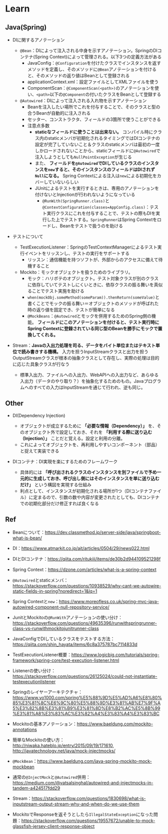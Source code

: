 # Learn
## Java(Spring)
- DIに関するアノテーション
  - `@Bean`：DIによって注入される中身を示すアノテーション。SpringのDIコンテナ(Spring Context)によって管理される。以下3つの定義方法がある
    - JavaConfig：`@Configuration`を付けたクラスでインスタンスを返すメソッドを定義し、そのメソッドに`@Bean`アノテーションを付けると、そのメソッドの返り値はBeanとして登録される
    - applicationContext.xml：設定ファイルとしてXMLファイルを使う
    - ComponentScan：`@ComponentScan(<path>)`のアノテーションを使い、`<path>`以下の`@Component`の付いたクラスをBeanとして登録する
  - `@Autowired`：DIによって注入される入れ物を示すアノテーション
    - Beanを注入したい場所でこれを付与することで、そのクラスと型の合うBeanが自動的に注入される
    - セッター、コンストラクタ、フィールドの3箇所で使うことができる
    - 注意点多数
      - **staticなフィールドに使うことは出来ない。** コンパイル時にクラス内のstaticメンバが初期化されるタイミングではDIコンテナの設定が完了していないこと＆クラスのstaticメンバは最初の一度しかロードされないことから、staticフィールドに`@Autowired`で注入しようとしても`NullPointException`が生じる
      - また、 **フィールドを`@Autowired`でDIしているクラスのインスタンスを`new`すると、そのインスタンスのフィールドはDIされず`Null`になる。** Spring Contextによる注入は`new`による初期化をカバーしていないらしい
      - JUnitによるテストを実行するときは、専用のアノテーションを付けないとInjectionが行われないようになっている
        - `@RunWith(SpringRunner.class)`と`@ContextConfiguration(classes=AppConfig.class)`：テスト実行クラスにこれを付与することで、テストの際もDIを実行した上でテストする。`SpringRunner`はSpring Contextをロードし、Beanをテストで扱うのを助ける
  
- テストについて
  - TestExecutionListener：SpringのTestContextManagerによるテスト実行イベントをリッスンし、テストの実行をサポートする
    - リッスン：通信機能を持つソフトが、外部からのアクセスに備えて待機すること
  - Mockito：モックオブジェクトを扱うためのライブラリ。
    - モック：ハリボテのオブジェクト。テスト対象クラスが別のクラスに依存していてテストしにくいときに、依存クラスの振る舞いを真似ることでテスト実施を助ける
    - `when(mockObj.someMethod(someParam)).thenReturn(someValue)`と書くことでモックの振る舞い＝オブジェクトのメソッドが呼ばれた時の返り値を固定でき、テストが簡単になる
    - `@MockBeans`：`@Autowired`とモックを併用するためのSpring側の機能。 **フィールドにこのアノテーションを付けると、テスト実行時にSpring Contextに登録されている同じ型のBeanを勝手にモックで置換してくれる。** 
  
- Stream：**Javaの入出力処理を司る、データをバイト単位またはテキスト単位で読み書きする機構。** 入力を担うInputStreamクラスと出力を担うOutputStreamクラスが根本の抽象クラスとして存在し、実際の処理は目的に応じた具象クラスが行なう
  - 標準入出力、ファイルへの入出力、WebAPIへの入出力など、あらゆる入出力（データのやり取り？）を抽象化するためのもの。Javaプログラムへのすべての入力はInputStreamを通じて行われ、逆も同じ。
  

## Other
- DI(Dependency Injection)
  - オブジェクトが成立するために **「必要な情報（Dependency）」** を、そのオブジェクト外で設定しておき、それを **「利用する際に送り込む（Injection）」** ことだと覚える。設定と利用の分離。
  - これによってオブジェクトを、再利用しやすいコンポーネント（部品）と捉えて実装できる  
  
- DIコンテナ：DI実現を楽にするためのフレームワーク  
  - 具体的には **「呼び出されるクラスのインスタンスを別ファイルで予め一元的に生成しておき、呼び出し側にはそのインスタンスを単に送り込むだけ」** という構図を実現する仕組み
  - 利点として、インスタンスが初期化される場所が1つ（DIコンテナファイル）に定まるので、引数の数や内容が変更されたとしても、DIコンテナでの初期化部分だけ修正すれば良くなる

## Ref
- Beanについて：https://dev.classmethod.jp/server-side/java/springboot-what-is-bean/  
- DI：https://www.atmarkit.co.jp/ait/articles/0504/29/news022.html  
- DIとDIコンテナ：https://qiita.com/ritukiii/items/de30b2d944109521298f  
- Spring Context：https://dzone.com/articles/what-is-a-spring-context  
- `@Autowired`とstaticメンバ：https://stackoverflow.com/questions/10938529/why-cant-we-autowire-static-fields-in-spring?noredirect=1&lq=1  
  
- Spring Contextと`new`：https://www.moreofless.co.uk/spring-mvc-java-autowired-component-null-repository-service/  
- JunitとMockitoの`@RunWith`アノテーションの使い分け：https://stackoverflow.com/questions/49635396/runwithspringrunner-class-vs-runwithmockitojunitrunner-class  
- JavaConfigでDIしているクラスをテストする方法：https://qiita.com/shin_hayata/items/6c8a375787bc7114833d  
  
- TestExecutionListener概要：https://www.logicbig.com/tutorials/spring-framework/spring-core/test-execution-listener.html  
- Listenerの使い分け：https://stackoverflow.com/questions/26125024/could-not-instantiate-testexecutionlistener  
- Springのレイヤーアーキテクチャ：https://www.yo1000.com/spring%E5%88%9D%E5%AD%A6%E8%80%85%E3%81%8C%E6%9C%80%E5%88%9D%E3%81%AB%E7%9F%A5%E3%82%8B%E3%81%B9%E3%81%8D%E8%B2%AC%E5%8B%99%E3%81%A8%E3%83%AC%E3%82%A4%E3%83%A4%E3%83%BC  

- Mockitoの基本アノテーション：https://www.baeldung.com/mockito-annotations  
- 簡単なMockitoの使い方：http://niwaka.hateblo.jp/entry/2015/09/19/171610, http://javatechnology.net/java/mock-injectmocks/  
- `@MockBean`：https://www.baeldung.com/java-spring-mockito-mock-mockbean
- 通常の`@InjectMock`と`@Autowired`併用：https://medium.com/@vatsalsinghal/autowired-and-injectmocks-in-tandem-a424517fdd29

- Stream：https://stackoverflow.com/questions/1830698/what-is-inputstream-output-stream-why-and-when-do-we-use-them
- MockitoでResponseを返そうとしたら`IllegalStateException`になった問題：https://stackoverflow.com/questions/19557672/unable-to-mock-glassfish-jersey-client-response-object
